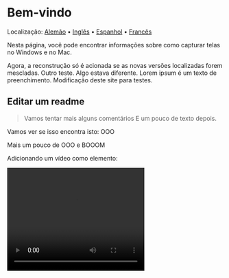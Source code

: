 # Bem-vindo
Localização: [Alemão](https://ewildingli.github.io/Global-Instructor-Guidelines/DE/) • [Inglês](https://ewildingli.github.io/Global-Instructor-Guidelines/) • [Espanhol](https://ewildingli.github.io/Global-Instructor-Guidelines/ES/) • [Francês](https://ewildingli.github.io/Global-Instructor-Guidelines/FR/)

Nesta página, você pode encontrar informações sobre como capturar telas no Windows e no Mac.

Agora, a reconstrução só é acionada se as novas versões localizadas forem mescladas.
Outro teste. Algo estava diferente.
Lorem ipsum é um texto de preenchimento.
Modificação deste site para testes.

## Editar um readme

> Vamos tentar mais alguns comentários
E um pouco de texto depois.

Vamos ver se isso encontra isto: OOO

Mais um pouco de OOO e BOOOM

Adicionando um vídeo como elemento:

<video width="320" height="240" controls><source src="https://github.com/user-attachments/assets/be74703f-6879-45a5-ac12-fa11a221ed79" type="video/mp4">Seu navegador não suporta a tag de vídeo.</video>